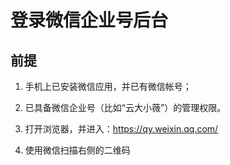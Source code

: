 # 登录微信企业号后台

## 前提
1. 手机上已安装微信应用，并已有微信帐号；
2. 已具备微信企业号（比如“云大小薇”）的管理权限。

1. 打开浏览器，并进入：https://qy.weixin.qq.com/  
2. 使用微信扫描右侧的二维码